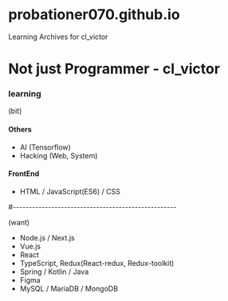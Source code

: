 # probationer070.github.io
Learning Archives for cl_victor

# Not just Programmer - cl_victor

### learning 

(bit)

#### Others
* AI (Tensorflow)
* Hacking (Web, System)

#### FrontEnd
* HTML / JavaScript(ES6) / CSS

#---------------------------------------------------

(want)

* Node.js / Next.js 
* Vue.js 
* React
* TypeScript, Redux(React-redux, Redux-toolkit)
* Spring / Kotlin / Java
* Figma
* MySQL / MariaDB / MongoDB
